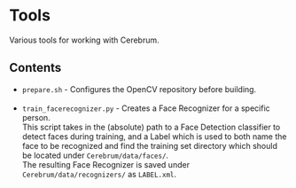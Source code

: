 # Tools
Various tools for working with Cerebrum.

## Contents
- `prepare.sh` - Configures the OpenCV repository before building.<br/><br/>
- `train_facerecognizer.py` - Creates a Face Recognizer for a specific person.<br/>
  This script takes in the (absolute) path to a Face Detection classifier to detect faces during training, and a Label which is used to both name the face to be recognized and find the training set directory which should be located under `Cerebrum/data/faces/`.<br/>
  The resulting Face Recognizer is saved under `Cerebrum/data/recognizers/` as `LABEL.xml`.<br/><br/>
